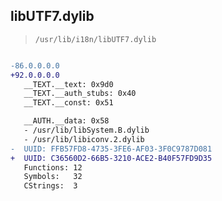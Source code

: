 ## libUTF7.dylib

> `/usr/lib/i18n/libUTF7.dylib`

```diff

-86.0.0.0.0
+92.0.0.0.0
   __TEXT.__text: 0x9d0
   __TEXT.__auth_stubs: 0x40
   __TEXT.__const: 0x51

   __AUTH.__data: 0x58
   - /usr/lib/libSystem.B.dylib
   - /usr/lib/libiconv.2.dylib
-  UUID: FFB57FD8-4735-3FE6-AF03-3F0C9787D081
+  UUID: C36560D2-66B5-3210-ACE2-B40F57FD9D35
   Functions: 12
   Symbols:   32
   CStrings:  3

```
